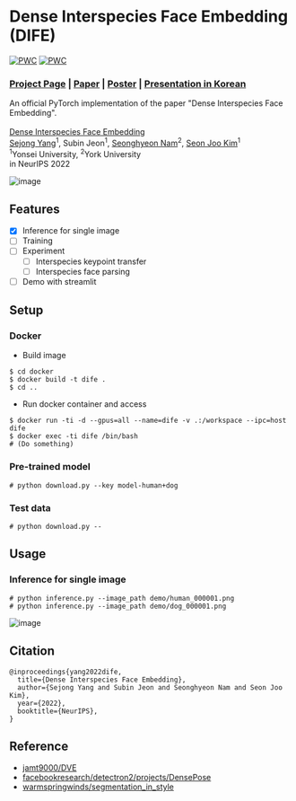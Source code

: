 # Dense Interspecies Face Embedding (DIFE)
[![PWC](https://img.shields.io/endpoint.svg?url=https://paperswithcode.com/badge/dense-interspecies-face-embedding/interspecies-facial-keypoint-transfer-on-mafl)](https://paperswithcode.com/sota/interspecies-facial-keypoint-transfer-on-mafl?p=dense-interspecies-face-embedding)
[![PWC](https://img.shields.io/endpoint.svg?url=https://paperswithcode.com/badge/dense-interspecies-face-embedding/interspecies-facial-keypoint-transfer-on-wflw)](https://paperswithcode.com/sota/interspecies-facial-keypoint-transfer-on-wflw?p=dense-interspecies-face-embedding)
### [Project Page](https://yangspace.co.kr/dife/) | [Paper](https://openreview.net/forum?id=m67FNFdgLO9) | [Poster](https://yangspace.co.kr/dife/img/dife_poster.png) | [Presentation in Korean](https://youtu.be/uHoGtV-loWM)
An official PyTorch implementation of the paper "Dense Interspecies Face Embedding".<br><br>
[Dense Interspecies Face Embedding](https://yangspace.co.kr/dife/)<br>
  [Sejong Yang](https://yangspace.co.kr)<sup>1</sup>,
  Subin Jeon<sup>1</sup>,
  [Seonghyeon Nam](https://shnnam.github.io/)<sup>2</sup>,
  [Seon Joo Kim](https://sites.google.com/site/seonjookim/)<sup>1</sup> <br>
  <sup>1</sup>Yonsei University, <sup>2</sup>York University <br>
in NeurIPS 2022

![image](https://user-images.githubusercontent.com/13496612/192178762-66e28752-de5e-4707-9634-a310ced9f0ff.png)

## Features
- [x] Inference for single image
- [ ] Training
- [ ] Experiment
  - [ ] Interspecies keypoint transfer
  - [ ] Interspecies face parsing
- [ ] Demo with streamlit

## Setup

### Docker

- Build image

```
$ cd docker
$ docker build -t dife .
$ cd ..
```

- Run docker container and access

```
$ docker run -ti -d --gpus=all --name=dife -v .:/workspace --ipc=host dife
$ docker exec -ti dife /bin/bash
# (Do something)
```

### Pre-trained model

```
# python download.py --key model-human+dog
```

### Test data

```
# python download.py --
```

## Usage

### Inference for single image
```
# python inference.py --image_path demo/human_000001.png
# python inference.py --image_path demo/dog_000001.png
```

![image](https://user-images.githubusercontent.com/13496612/194290085-3a5b4112-c805-4c5a-afa6-71cc557ff53b.png)

## Citation
```
@inproceedings{yang2022dife,
  title={Dense Interspecies Face Embedding},
  author={Sejong Yang and Subin Jeon and Seonghyeon Nam and Seon Joo Kim},
  year={2022},
  booktitle={NeurIPS},
}
```

## Reference
- [jamt9000/DVE](https://github.com/jamt9000/DVE)
- [facebookresearch/detectron2/projects/DensePose](https://github.com/facebookresearch/detectron2/tree/main/projects/DensePose)
- [warmspringwinds/segmentation_in_style](https://github.com/warmspringwinds/segmentation_in_style)
